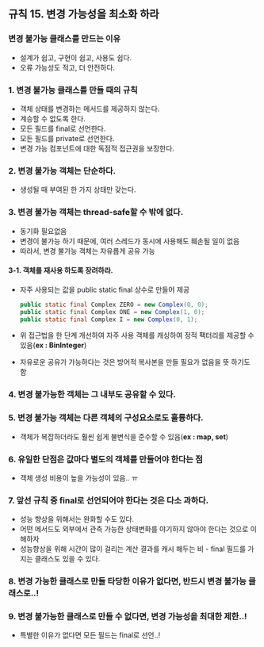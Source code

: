 ## 규칙 15. 변경 가능성을 최소화 하라
### 변경 불가능 클래스를 만드는 이유
  - 설계가 쉽고, 구현이 쉽고, 사용도 쉽다.
  - 오류 가능성도 적고, 더 안전하다.

### 1. 변경 불가능 클래스를 만들 때의 규칙
  - 객체 상태를 변경하는 메서드를 제공하지 않는다.
  - 계승할 수 없도록 한다.
  - 모든 필드를 final로 선언한다.
  - 모든 필드를 private로 선언한다.
  - 변경 가능 컴포넌트에 대한 독점적 접근권을 보장한다.

### 2. 변경 불가능 객체는 단순하다.
  - 생성될 때 부여된 한 가지 상태만 갖는다.

### 3. 변경 불가능 객체는 thread-safe할 수 밖에 없다.
  - 동기화 필요없음
  - 변경이 불가능 하기 때문에, 여러 스레드가 동시에 사용해도 훼손될 일이 없음
  - 따라서, 변경 불가능 객체는 자유롭게 공유 가능

#### 3-1. 객체를 재사용 하도록 장려하라.
  - 자주 사용되는 값을 public static final 상수로 만들어 제공
  
    ```JAVA
    public static final Complex ZERO = new Complex(0, 0);
    public static final Complex ONE = new Complex(1, 0);
    public static final Complex I = new Complex(0, 1);
    ```
    
  - 위 접근법을 한 단계 개선하여 자주 사용 객체를 캐싱하여 정적 팩터리를 제공할 수 있음(__ex : BinInteger__)
  - 자유로운 공유가 가능하다는 것은 방어적 복사본을 만들 필요가 없음을 뜻 하기도 함

### 4. 변경 불가능한 객체는 그 내부도 공유할 수 있다.
### 5. 변경 불가능 객체는 다른 객체의 구성요소로도 훌륭하다.
  - 객체가 복잡하더라도 훨씬 쉽게 불변식을 준수할 수 있음(__ex : map, set__)
  
### 6. 유일한 단점은 값마다 별도의 객체를 만들어야 한다는 점
  - 객체 생성 비용이 높을 가능성이 있음.. ㅠ

### 7. 앞선 규칙 중 final로 선언되어야 한다는 것은 다소 과하다.
  - 성능 향상을 위해서는 완화할 수도 있다.
  - 어떤 메서드도 외부에서 관측 가능한 상태변화를 야기하지 않아야 한다는 것으로 이해하자
  - 성능향상을 위해 시간이 많이 걸리는 계산 결과를 캐시 해두는 비 - final 필드를 가지는 클래스도 있을 수 있다.

### 8. 변경 가능한 클래스로 만들 타당한 이유가 없다면, 반드시 변경 불가능 클래스로..!

### 9. 변경 불가능한 클래스로 만들 수 없다면, 변경 가능성을 최대한 제한..!
  -  특별한 이유가 없다면 모든 필드는 final로 선언..!
